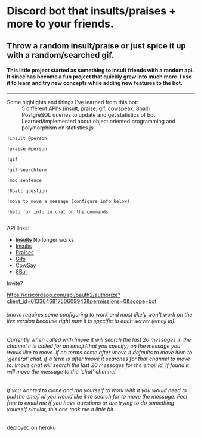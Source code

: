 # Discord bot that insults/praises + more to your friends. 

## Throw a random insult/praise or just spice it up with a random/searched gif.

#### This little project started as something to insult friends with a random api. It since has become a fun project that quickly grew into much more. I use it to learn and try new concepts while adding new features to the bot.

___
<dl>
  <dt>Some highlights and things I've learned from this bot:</dt>

  <dd>5 different API's (insult, praise, gif, cowspeak, 8ball)</dd>
  <dd>PostgreSQL queries to update and get statistics of bot</dd>
  <dd>Learned/implemented about object oriented programming and polymorphism on statistics.js</dd>
</dl>

```
!insult @person

!praise @person

!gif

!gif searchterm

!moo sentence

!8ball question

!move to move a message (configure info below)

!help for info in chat on the commands


```

API links:

* ~~[Insults](https://rapidapi.com/Lakerolmaker/api/insult-generator/endpoints)~~ No longer works
* [Insults](https://insult.mattbas.org/api/insult)
* [Praises](https://complimentr.com/api)
* [Gifs](https://api.giphy.com/v1/gifs/random)
* [CowSay](http://cowsay.morecode.org/)
* [8Ball](https://8ball.delegator.com/)


Invite?

https://discordapp.com/api/oauth2/authorize?client_id=613364681750609943&permissions=0&scope=bot


###### _!move requires some configuring to work and most likely won't work on the live version because right now it is specific to each server (emoji id)._

###### _Currently when called with !move it will search the last 20 messages in the channel it is called for an emoji (that you specify) on the message you would like to move. If no terms come after !move it defaults to move item to 'general' chat. if a term is after !move it searches for that channel to move to. !move chat will search the last 20 messages for the emoji id, if found it will move the message to the 'chat' channel._

###### _If you wanted to clone and run yourself to work with it you would need to pull the emoji id you would like it to search for to move the message. Feel free to email me if you have questions or are trying to do something yourself similiar, this one took me a little bit._

deployed on heroku